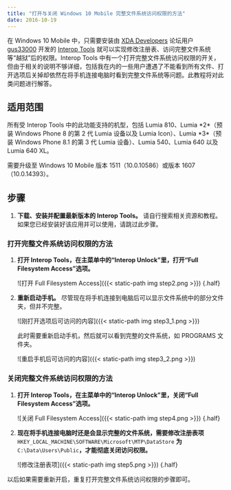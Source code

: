 ```yaml
---
title: "打开与关闭 Windows 10 Mobile 完整文件系统访问权限的方法"
date: 2016-10-19
---
```


在 Windows 10 Mobile 中，只需要安装由 [XDA Developers](http://forum.xda-developers.com) 论坛用户 [gus33000](http://forum.xda-developers.com/member.php?u=7651894) 开发的 [Interop Tools](http://forum.xda-developers.com/windows-10-mobile/windows-10-mobile-apps-and-games/app-interop-tools-versatile-registry-t3445271) 就可以实现修改注册表、访问完整文件系统等“越狱”后的权限。Interop Tools 中有一个打开完整文件系统访问权限的开关，但由于相关的说明不够详细，包括我在内的一些用户遭遇了不能看到所有文件、打开选项后关掉却依然在将手机连接电脑时看到完整文件系统等问题。此教程将对此类问题进行解答。

## 适用范围

所有受 Interop Tools 中的此功能支持的机型，包括 Lumia 810、Lumia \*2\*（预装 Windows Phone 8 的第 2 代 Lumia 设备以及 Lumia Icon）、Lumia \*3\*（预装 Windows Phone 8.1 的第 3 代 Lumia 设备）、Lumia 540、Lumia 640 以及 Lumia 640 XL。

需要升级至 Windows 10 Mobile 版本 1511（10.0.10586）或版本 1607（10.0.14393）。

## 步骤

1. **下载、安装并配置最新版本的 Interop Tools。** 请自行搜索相关资源和教程。如果您已经安装好该应用并可以使用，请跳过此步骤。

### 打开完整文件系统访问权限的方法

1. **打开 Interop Tools，在主菜单中的“Interop Unlock”里，打开“Full Filesystem Access”选项。**

   ![打开 Full Filesystem Access]({{< static-path img step2.png >}})
   {.half}

2. **重新启动手机。** 尽管现在将手机连接到电脑后可以显示文件系统中的部分文件夹，但并不完整。

   ![刚打开选项后可访问的内容]({{< static-path img step3_1.png >}})

   此时需要重新启动手机，然后就可以看到完整的文件系统，如 PROGRAMS 文件夹。

   ![重启手机后可访问的内容]({{< static-path img step3_2.png >}})

### 关闭完整文件系统访问权限的方法

1. **打开 Interop Tools，在主菜单中的“Interop Unlock”里，关闭“Full Filesystem Access”选项。**

   ![关闭 Full Filesystem Access]({{< static-path img step4.png >}})
   {.half}

2. **现在将手机连接电脑时还是会显示完整的文件系统，需要修改注册表项** `HKEY_LOCAL_MACHINE\SOFTWARE\Microsoft\MTP\DataStore` **为** `C:\Data\Users\Public`**，才能彻底关闭访问权限。**

   ![修改注册表项]({{< static-path img step5.png >}})
   {.half}

以后如果需要重新开启，重复打开完整文件系统访问权限的步骤即可。
